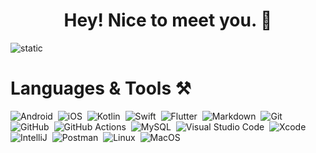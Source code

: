 
<h1 align="center">Hey! Nice to meet you. 👋</h1>

 ![static](https://github-profile-summary-cards.vercel.app/api/cards/profile-details?username=jamilebastos&theme=monokai) 

# Languages & Tools ⚒️

![Android](https://img.shields.io/badge/-Android-05122A?style=flat&logo=android)&nbsp;
![iOS](https://img.shields.io/badge/-ios-05122A?style=flat&logo=ios)&nbsp;
![Kotlin](https://img.shields.io/badge/-Kotlin-05122A?style=flat&logo=kotlin)&nbsp;
![Swift](https://img.shields.io/badge/-Swift-05122A?style=flat&logo=swift)&nbsp;
![Flutter](https://img.shields.io/badge/-Flutter-05122A?style=flat&logo=flutter)&nbsp;
![Markdown](https://img.shields.io/badge/-Markdown-05122A?style=flat&logo=markdown)&nbsp;
![Git](https://img.shields.io/badge/-Git-05122A?style=flat&logo=git)&nbsp;
![GitHub](https://img.shields.io/badge/-GitHub-05122A?style=flat&logo=github)&nbsp;
![GitHub Actions](https://img.shields.io/badge/GitHub%20Actions%20-05122A?style=flat&logo=github-actions&logoColor=white)&nbsp;
![MySQL](https://img.shields.io/badge/-MySQL-05122A?style=flat&logo=mysql&logoColor=white)&nbsp;
![Visual Studio Code](https://img.shields.io/badge/-Visual%20Studio%20Code-05122A?style=flat&logo=visual-studio-code&logoColor=007ACC)&nbsp;
![Xcode](https://img.shields.io/badge/-Xcode-05122A?style=flat&logo=xcode)&nbsp;
![IntelliJ](https://img.shields.io/badge/-IntelliJ-05122A?style=flat&logo=jetbrains)&nbsp;
![Postman](https://img.shields.io/badge/-Postman-05122A?style=flat&logo=postman)&nbsp;
![Linux](https://img.shields.io/badge/-Linux-05122A?style=flat&logo=linux&logoColor=white)&nbsp;
![MacOS](https://img.shields.io/badge/-MacOS-05122A?style=flat&logo=apple)&nbsp;

